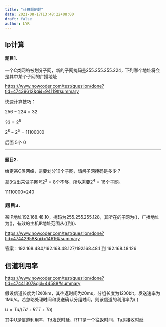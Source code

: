 ```yaml
---
title: "计算题刷题"
date: 2021-08-17T13:48:22+08:00
draft: false
author: LYR
---
```










## Ip计算

#### 题目1.

一个C类网络被划分子网，新的子网掩码是255.255.255.224，下列哪个地址将会是其中某个子网的广播地址

https://www.nowcoder.com/test/question/done?tid=47439612&qid=94119#summary



快速计算技巧：

$256-224=32$

$32=2^5$

$2^8 - 2^5 = 11100000$



后面 5个 0

---



#### 题目2.

给定某C类网络，需要划分10个子网，请问子网掩码是多少？

拿3位出来做子网号$2^3=8$个不够，所以需要$2^4=16$个子网。

11110000=240



### 题目3.

某IP地址192.168.48.10，掩码为255.255.255.128，其所在的子网为()，广播地址为()，有效的主机IP地址范围从()到().

https://www.nowcoder.com/test/question/done?tid=47442958&qid=14616#summary

答案：192.168.48.0/192.168.48.127/192.168.48.1  到 192.168.48.126

















## 信道利用率



https://www.nowcoder.com/test/question/done?tid=47441307&qid=44588#summary

假设信道长度为1200km，其往返时间为20ms，分组长度为1200bit，发送速率为1Mb/s。若忽略处理时间和发送确认分组时间，则该信道的利用率为( )

$U = Td / (Td + RTT +Ta)$

其中U是信道利用率，Td发送时延，RTT是一个往返时间，Ta是接收时延











































​	













